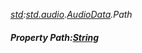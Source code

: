 _[std](../../modules/std/std-module.md):[std.audio](../../modules/std/std-audio.md).[AudioData](../../modules/std/std-audio-audiodata.md).Path_
##### Property Path:[String](../../modules/wonkey/wonkey-types-string.md)
